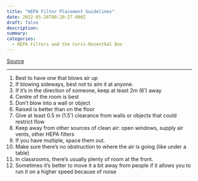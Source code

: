 ```yaml
---
title: "HEPA Filter Placement Guidelines"
date: 2022-05-26T00:20:27.000Z
draft: false
description: 
summary: 
categories:
  - HEPA Filters and the Corsi-Rosenthal Box
---
```

[Source](https://twitter.com/joeyfox85/status/1529618432429367296)

---

1. Best to have one that blows air up
2. If blowing sideways, best not to aim it at anyone. 
3. If it’s in the direction of someone, keep at least 2m (6’) away 
4. Centre of the room is best
5. Don’t blow into a wall or object
6. Raised is better than on the floor
7. Give at least 0.5 m (1.5’) clearance from walls or objects that could restrict flow
8. Keep away from other sources of clean air: open windows, supply air vents, other HEPA filters
9. If you have multiple, space them out.
10. Make sure there’s no obstruction to where the air is going (like under a table)
11. In classrooms, there’s usually plenty of room at the front. 
12. Sometimes it’s better to move it a bit away from people if it allows you to run it on a higher speed because of noise
